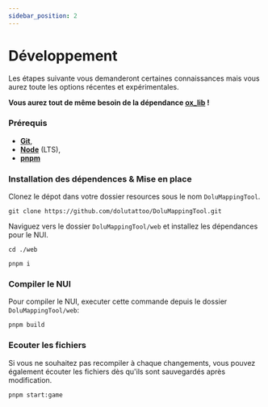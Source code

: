 ```yaml
---
sidebar_position: 2
---
```


# Développement

Les étapes suivante vous demanderont certaines connaissances mais vous aurez toute les options récentes et expérimentales.

**Vous aurez tout de même besoin de la dépendance [ox_lib](https://github.com/overextended/ox_lib/releases/latest) !**

### Prérequis
- **[Git](https://git-scm.com/)**,
- **[Node](https://nodejs.org/en/)** (LTS),
- **[pnpm](https://pnpm.io/installation)**

### Installation des dépendences & Mise en place
Clonez le dépot dans votre dossier resources sous le nom `DoluMappingTool`.
```
git clone https://github.com/dolutattoo/DoluMappingTool.git
```

Naviguez vers le dossier `DoluMappingTool/web` et installez les dépendances pour le NUI.

```
cd ./web
```
```
pnpm i
```

### Compiler le NUI

Pour compiler le NUI, executer cette commande depuis le dossier `DoluMappingTool/web`:
```
pnpm build
```

### Ecouter les fichiers
Si vous ne souhaitez pas recompiler à chaque changements, vous pouvez également écouter les fichiers dès qu'ils sont sauvegardés après modification.
```
pnpm start:game
```